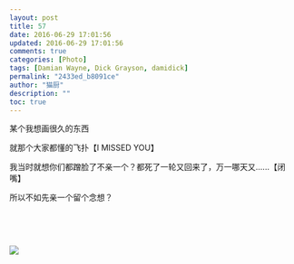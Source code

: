 ```yaml
---
layout: post
title: 57
date: 2016-06-29 17:01:56
updated: 2016-06-29 17:01:56
comments: true
categories: [Photo]
tags: [Damian Wayne, Dick Grayson, damidick]
permalink: "2433ed_b8091ce"
author: "猫厨"
description: ""
toc: true
---
```


<p>某个我想画很久的东西</p> 
<p>就那个大家都懂的飞扑【I MISSED YOU】</p> 
<p>我当时就想你们都蹭脸了不亲一个？都死了一轮又回来了，万一哪天又......【闭嘴】</p> 
<p>所以不如先亲一个留个念想？</p> 
<p><br /></p> 
<p><br /></p>

![](https://nos.netease.com/imglf0/img/cVZNdzJtQk9JV2Q1VmNaMkpsNFFDL3IyWlZSWnQ2NGdTVTd6am1HSWpiR21lRENhYi9Xblh3PT0.jpg)